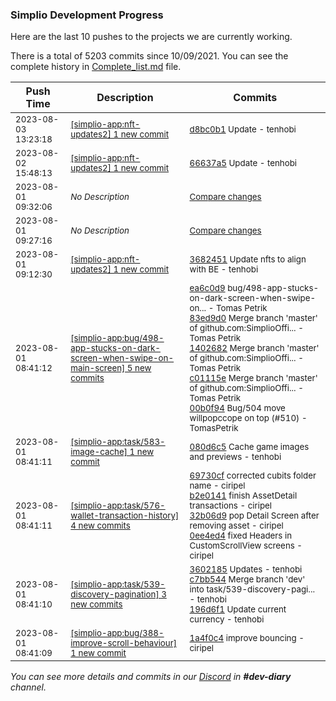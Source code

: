 
### Simplio Development Progress

Here are the last 10 pushes to the projects we are currently working.

There is a total of 5203 commits since 10/09/2021. You can see the complete history in
 [Complete_list.md](Complete_list.md) file.

| Push Time | Description | Commits |
| --- | --- | --- |
| <sub>2023-08-03 13:23:18</sub> | <sub>[[simplio-app:nft-updates2] 1 new commit](https://github.com/SimplioOfficial/simplio-app/commit/d8bc0b19341bef74a0b3052b71588cf561e6921f)</sub> | <sub>[d8bc0b1](https://github.com/SimplioOfficial/simplio-app/commit/d8bc0b19341bef74a0b3052b71588cf561e6921f) Update - tenhobi</sub> |
| <sub>2023-08-02 15:48:13</sub> | <sub>[[simplio-app:nft-updates2] 1 new commit](https://github.com/SimplioOfficial/simplio-app/commit/66637a5222fcede55c96a0aa6e4f9d521c5ed9ec)</sub> | <sub>[66637a5](https://github.com/SimplioOfficial/simplio-app/commit/66637a5222fcede55c96a0aa6e4f9d521c5ed9ec) Update - tenhobi</sub> |
| <sub>2023-08-01 09:32:06</sub> | <sub>_No Description_</sub> | <sub>[Compare changes](https://github.com/SimplioOfficial/simplio-app/compare/36824513cfcb...750ad05b0bc5)</sub> |
| <sub>2023-08-01 09:27:16</sub> | <sub>_No Description_</sub> | <sub>[Compare changes](https://github.com/SimplioOfficial/simplio-app/compare/0945854af618...24fbf1e13ad1)</sub> |
| <sub>2023-08-01 09:12:30</sub> | <sub>[[simplio-app:nft-updates2] 1 new commit](https://github.com/SimplioOfficial/simplio-app/commit/36824513cfcb15687befae06a6aadabb1bc30a19)</sub> | <sub>[3682451](https://github.com/SimplioOfficial/simplio-app/commit/36824513cfcb15687befae06a6aadabb1bc30a19) Update nfts to align with BE - tenhobi</sub> |
| <sub>2023-08-01 08:41:12</sub> | <sub>[[simplio-app:bug/498-app-stucks-on-dark-screen-when-swipe-on-main-screen] 5 new commits](https://github.com/SimplioOfficial/simplio-app/compare/ea6c0d9c30fe^...00b0f9423fb7)</sub> | <sub>[ea6c0d9](https://github.com/SimplioOfficial/simplio-app/commit/ea6c0d9c30fe04fb4408b61b5fd8e519bcfe4aa7) bug/498-app-stucks-on-dark-screen-when-swipe-on... - Tomas Petrik<br>[83ed9d0](https://github.com/SimplioOfficial/simplio-app/commit/83ed9d0314faba2afea9769ba533dc56f4fcada9) Merge branch 'master' of github.com:SimplioOffi... - Tomas Petrik<br>[1402682](https://github.com/SimplioOfficial/simplio-app/commit/140268209bff5d521f79b9cfa50fccda0d2101a4) Merge branch 'master' of github.com:SimplioOffi... - Tomas Petrik<br>[c01115e](https://github.com/SimplioOfficial/simplio-app/commit/c01115e6d346294c29991b5a946ec10b968fc2a1) Merge branch 'master' of github.com:SimplioOffi... - Tomas Petrik<br>[00b0f94](https://github.com/SimplioOfficial/simplio-app/commit/00b0f9423fb79619886adf6de5cb269db443c43d) Bug/504 move willpopccope on top (#510) - TomasPetrik</sub> |
| <sub>2023-08-01 08:41:11</sub> | <sub>[[simplio-app:task/583-image-cache] 1 new commit](https://github.com/SimplioOfficial/simplio-app/commit/080d6c59853775263f3f953a02d31c2cf2ac3f1a)</sub> | <sub>[080d6c5](https://github.com/SimplioOfficial/simplio-app/commit/080d6c59853775263f3f953a02d31c2cf2ac3f1a) Cache game images and previews - tenhobi</sub> |
| <sub>2023-08-01 08:41:11</sub> | <sub>[[simplio-app:task/576-wallet-transaction-history] 4 new commits](https://github.com/SimplioOfficial/simplio-app/compare/69730cf3736b^...0ee4ed4d7a53)</sub> | <sub>[69730cf](https://github.com/SimplioOfficial/simplio-app/commit/69730cf3736bc926018949fe4754a4cd75ed81c6) corrected cubits folder name - ciripel<br>[b2e0141](https://github.com/SimplioOfficial/simplio-app/commit/b2e0141714ae8e8ce4aa563bfebc4cd24ce87884) finish AssetDetail transactions - ciripel<br>[32b06d9](https://github.com/SimplioOfficial/simplio-app/commit/32b06d97b0759d7927647852dc72f2767ca97a24) pop Detail Screen after removing asset - ciripel<br>[0ee4ed4](https://github.com/SimplioOfficial/simplio-app/commit/0ee4ed4d7a53c0431b43a3c8fcf0bda73f94b12b) fixed Headers in CustomScrollView screens - ciripel</sub> |
| <sub>2023-08-01 08:41:10</sub> | <sub>[[simplio-app:task/539-discovery-pagination] 3 new commits](https://github.com/SimplioOfficial/simplio-app/compare/3602185bf597^...196d6f193ad6)</sub> | <sub>[3602185](https://github.com/SimplioOfficial/simplio-app/commit/3602185bf597b09c3db635e5abc4395c24639621) Updates - tenhobi<br>[c7bb544](https://github.com/SimplioOfficial/simplio-app/commit/c7bb54478491c4589d1dfd0c36f7eded744eb278) Merge branch 'dev' into task/539-discovery-pagi... - tenhobi<br>[196d6f1](https://github.com/SimplioOfficial/simplio-app/commit/196d6f193ad6d302c6b2d305ad70b47246125f66) Update current currency - tenhobi</sub> |
| <sub>2023-08-01 08:41:09</sub> | <sub>[[simplio-app:bug/388-improve-scroll-behaviour] 1 new commit](https://github.com/SimplioOfficial/simplio-app/commit/1a4f0c4ae11dc3045af0fc1ce6dca7c223827220)</sub> | <sub>[1a4f0c4](https://github.com/SimplioOfficial/simplio-app/commit/1a4f0c4ae11dc3045af0fc1ce6dca7c223827220) improve bouncing - ciripel</sub> |

_You can see more details and commits in our [Discord](https://discord.gg/aKhjuwZmdP) in **#dev-diary** channel._
